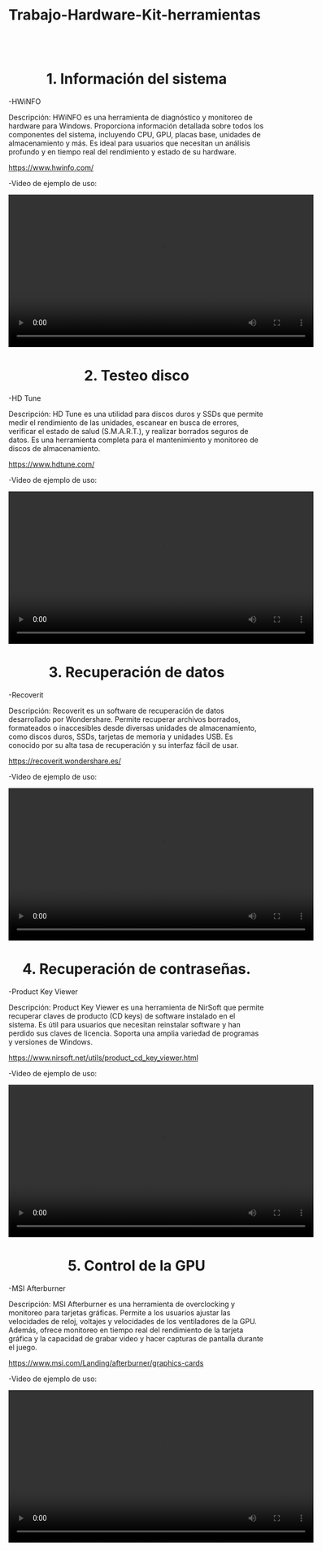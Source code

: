 # Trabajo-Hardware-Kit-herramientas

<br>
<br>

<h1 align="center">1. Información del sistema<a name="Conclusiones"></a></h1>
<p>-HWiNFO</p>
<p>Descripción: HWiNFO es una herramienta de diagnóstico y monitoreo de hardware para Windows. Proporciona información detallada sobre todos los componentes del sistema, incluyendo CPU, GPU, placas base, unidades de almacenamiento y más. Es ideal para usuarios que necesitan un análisis profundo y en tiempo real del rendimiento y estado de su hardware.</p>
<a href="">https://www.hwinfo.com/</a>
<p>-Video de ejemplo de uso:</p>
<video src="" controls width="600"></video>

<h1 align="center">2. Testeo disco</a></h1>
<p>-HD Tune</p>
<p>Descripción: HD Tune es una utilidad para discos duros y SSDs que permite medir el rendimiento de las unidades, escanear en busca de errores, verificar el estado de salud (S.M.A.R.T.), y realizar borrados seguros de datos. Es una herramienta completa para el mantenimiento y monitoreo de discos de almacenamiento.</p>
<a href="">https://www.hdtune.com/</a>
<p>-Video de ejemplo de uso:</p>
<video src="" controls width="600"></video>


<h1 align="center">3. Recuperación de datos</a></h1>
<p>-Recoverit</p>
<p>Descripción: Recoverit es un software de recuperación de datos desarrollado por Wondershare. Permite recuperar archivos borrados, formateados o inaccesibles desde diversas unidades de almacenamiento, como discos duros, SSDs, tarjetas de memoria y unidades USB. Es conocido por su alta tasa de recuperación y su interfaz fácil de usar.</p>
<a href="">https://recoverit.wondershare.es/</a>
<p>-Video de ejemplo de uso:</p>
<video src="" controls width="600"></video>


<h1 align="center">4. Recuperación de contraseñas.</a></h1>
<p>-Product Key Viewer</p>
<p>Descripción: Product Key Viewer es una herramienta de NirSoft que permite recuperar claves de producto (CD keys) de software instalado en el sistema. Es útil para usuarios que necesitan reinstalar software y han perdido sus claves de licencia. Soporta una amplia variedad de programas y versiones de Windows.</p>
<a href="">https://www.nirsoft.net/utils/product_cd_key_viewer.html</a>
<p>-Video de ejemplo de uso:</p>
<video src="" controls width="600"></video>


<h1 align="center">5. Control de la GPU</a></h1>
<p>-MSI Afterburner</p>
<p>Descripción: MSI Afterburner es una herramienta de overclocking y monitoreo para tarjetas gráficas. Permite a los usuarios ajustar las velocidades de reloj, voltajes y velocidades de los ventiladores de la GPU. Además, ofrece monitoreo en tiempo real del rendimiento de la tarjeta gráfica y la capacidad de grabar video y hacer capturas de pantalla durante el juego.</p>
<a href="">https://www.msi.com/Landing/afterburner/graphics-cards</a>
<p>-Video de ejemplo de uso:</p>
<video src="" controls width="600"></video>

